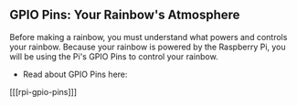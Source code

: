 ## GPIO Pins: Your Rainbow's Atmosphere

Before making a rainbow, you must understand what powers and controls your rainbow.
Because your rainbow is powered by the Raspberry Pi, you will be using the Pi's GPIO Pins to control your rainbow.

+ Read about GPIO Pins here:

[[[rpi-gpio-pins]]]
